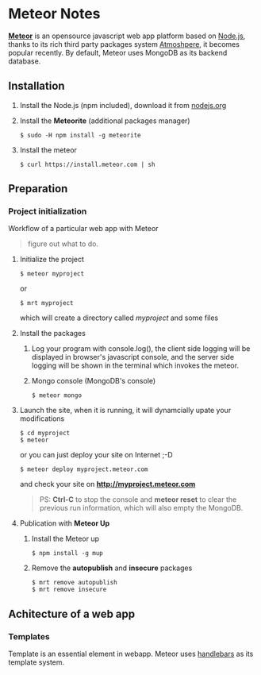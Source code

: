 # Meteor Notes
[**Meteor**](http://www.meteor.com) is an opensource javascript web app platform based on [Node.js](http://nodejs.org), thanks to its rich third party packages system [Atmoshpere](http://atmospherejs.com), it becomes popular recently. By default, Meteor uses MongoDB as its backend database. 

## Installation

1. Install the Node.js (npm included), download it from [nodejs.org](http://nodejs.org/download/)

2. Install the **Meteorite** (additional packages manager)

	```
	$ sudo -H npm install -g meteorite 
	```

3. Install the meteor

	```
	$ curl https://install.meteor.com | sh
	```

## Preparation 

### Project initialization 
Workflow of a particular web app with Meteor


> figure out what to do.


1. Initialize the project

	```
	$ meteor myproject
	```
	or 
	
	```
	$ mrt myproject
	```
	which will create a directory called _myproject_ and some files
2. Install the packages

	1. Log your program with console.log(), the client side logging will be displayed in browser's javascript console, and the server side logging will be shown in the terminal which invokes the meteor.
	 		 		
	2. Mongo console (MongoDB's console)
			
		```
		$ meteor mongo
		```
3. Launch the site, when it is running, it will dynamcially upate your modifications

	```
	$ cd myproject
	$ meteor
	```
	or you can just deploy your site on Internet ;-D
	
	```
	$ meteor deploy myproject.meteor.com
	```
	and check your site on **http://myproject.meteor.com**
	
	
	> PS: **Ctrl-C** to stop the console and **meteor reset** to clear the previous run information, which will also empty the MongoDB. 
	
4. Publication with **Meteor Up**
	1. Install the Meteor up
	
		```
		$ npm install -g mup
		```	
		
	2. Remove the **autopublish**	 and **insecure** packages 
		
		```
		$ mrt remove autopublish
		$ mrt remove insecure
		```
		
	
## Achitecture of a web app

### Templates
Template is an essential element in webapp. 
Meteor uses [handlebars](http://handlebarsjs.com/) as its template system. 